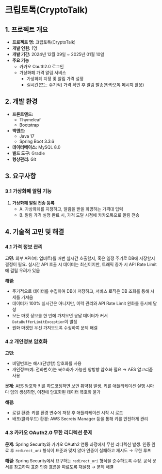 <!DOCTYPE html>
<html lang="ko">
<head>
  <meta charset="UTF-8" />
</head>
<body>
  <h1>크립토톡(CryptoTalk)</h1>

  <!-- 1. 프로젝트 개요 -->
  <h2>1. 프로젝트 개요</h2>
  <ul>
    <li><strong>프로젝트 명:</strong> 크립토톡(CryptoTalk)</li>
    <li><strong>개발 인원:</strong> 1명</li>
    <li><strong>개발 기간:</strong> 2024년 12월 09일 ~ 2025년 01월 10일</li>
    <li><strong>주요 기능</strong>
      <ul>
        <li>카카오 Oauth2.0 로그인</li>
        <li>가상화폐 가격 알림 서비스
          <ul>
            <li>가상화폐 지정 및 알림 가격 설정</li>
            <li>실시간(또는 주기적) 가격 확인 후 알림 발송(카카오톡 메시지 활용)</li>
          </ul>
        </li>
      </ul>
    </li>
  </ul>

  <!-- 2. 개발 환경 -->
  <h2>2. 개발 환경</h2>
  <ul>
    <li><strong>프론트엔드:</strong>
      <ul>
        <li>Thymeleaf</li>
        <li>Bootstrap</li>
      </ul>
    </li>
    <li><strong>백엔드:</strong>
      <ul>
        <li>Java 17</li>
        <li>Spring Boot 3.3.6</li>
      </ul>
    </li>
    <li><strong>데이터베이스:</strong> MySQL 8.0</li>
    <li><strong>빌드 도구:</strong> Gradle</li>
    <li><strong>형상관리:</strong> Git </li>
  </ul>

  <!-- 3. 요구사항 -->
  <h2>3. 요구사항</h2>
  <h3>3.1 가상화폐 알림 기능</h3>
  <ol>
    <li><strong>가상화폐 알림 전송 등록</strong>
      <ul>
        <li>A. 가상화폐를 지정하고, 알림을 받을 희망하는 가격대 입력</li>
        <li>B. 알림 가격 설정 완료 시, 가격 도달 시점에 카카오톡으로 알림 전송</li>
      </ul>
    </li>
  </ol>

  <!-- 4. 기술적 고민 및 해결 -->
  <h2>4. 기술적 고민 및 해결</h2>
  
  <!-- 4.1 가격 정보 관리 -->
  <h3>4.1 가격 정보 관리</h3>
  <p><strong>고민:</strong> 외부 API(예: 업비트)를 매번 실시간 호출할지, 혹은 일정 주기로 DB에 저장할지 결정이 필요.  
  실시간 API 호출 시 데이터는 최신이지만, 트래픽 증가 시 API Rate Limit에 걸릴 우려가 있음</p>
  
  <p><strong>해결:</strong></p>
  <ul>
    <li>주기적으로 데이터를 수집하여 DB에 저장하고, 서비스 로직은 DB 조회를 통해 시세를 가져옴</li>
    <li>데이터가 100% 실시간은 아니지만, 이력 관리와 API Rate Limit 완화를 동시에 달성</li>
    <li>모든 마켓 정보를 한 번에 가져오면 응답 데이터가 커서 <code>DataBufferLimitException</code>이 발생</li>
    <li>원화 마켓만 우선 가져오도록 수정하여 문제 해결</li>
  </ul>

  <!-- 4.2 개인정보 암호화 -->
  <h3>4.2 개인정보 암호화</h3>
  <p><strong>고민:</strong></p>
  <ul>
    <li>비밀번호는 해시(단방향) 암호화를 사용</li>
    <li>개인정보(예: 전화번호)는 복호화가 가능한 양방향 암호화 필요 → AES 알고리즘 사용</li>
  </ul>
  <p><strong>문제:</strong> AES 암호화 키를 하드코딩하면 보안 취약점 발생.  
  키를 애플리케이션 실행 시마다 임의 생성하면, 이전에 암호화된 데이터 복호화 불가</p>

  <p><strong>해결:</strong></p>
  <ul>
    <li>로컬 환경: 키를 환경 변수에 저장 후 애플리케이션 시작 시 로드</li>
    <li>배포(클라우드) 환경: AWS Secrets Manager 등을 통해 키를 안전하게 관리</li>
  </ul>

  <!-- 4.3 카카오 OAuth2.0 무한 리디렉션 문제 -->
  <h3>4.3 카카오 OAuth2.0 무한 리디렉션 문제</h3>
  <p><strong>문제:</strong> Spring Security와 카카오 OAuth2 연동 과정에서 무한 리디렉션 발생.  
  인증 완료 후 <code>redirect_uri</code> 형식이 표준과 맞지 않아 인증이 실패하고 재시도 → 무한 루프</p>

  <p><strong>해결:</strong> Spring Security에서 요구하는 <code>redirect_uri</code> 형식을 준수하도록 수정.  
  공식 문서를 참고하여 표준 인증 흐름을 따르도록 재설정 → 문제 해결</p>

</body>
</html>
